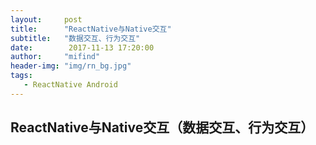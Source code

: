 ```yaml
---
layout:     post
title:      "ReactNative与Native交互"
subtitle:   "数据交互、行为交互"
date:        2017-11-13 17:20:00
author:     "mifind"
header-img: "img/rn_bg.jpg"
tags:
   - ReactNative Android
---
```

## ReactNative与Native交互（数据交互、行为交互）


